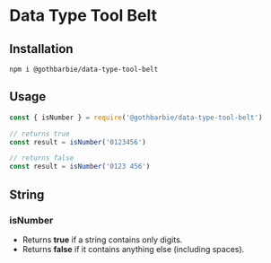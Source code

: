 # Data Type Tool Belt

## Installation

```terminal
npm i @gothbarbie/data-type-tool-belt
```

## Usage

```javascript
const { isNumber } = require('@gothbarbie/data-type-tool-belt')

// returns true
const result = isNumber('0123456')

// returns false
const result = isNumber('0123 456')
```

## String

### isNumber

- Returns **true** if a string contains only digits.
- Returns **false** if it contains anything else (including spaces).
